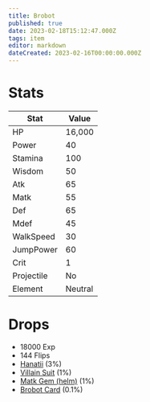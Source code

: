 ```yaml
---
title: Brobot
published: true
date: 2023-02-18T15:12:47.000Z
tags: item
editor: markdown
dateCreated: 2023-02-16T00:00:00.000Z
---
```


# Stats
|Stat|Value|
|-|-|
|HP|16,000|
|Power|40|
|Stamina|100|
|Wisdom|50|
|Atk|65|
|Matk|55|
|Def|65|
|Mdef|45|
|WalkSpeed|30|
|JumpPower|60|
|Crit|1|
|Projectile|No|
|Element|Neutral|

# Drops
 * 18000 Exp
 * 144 Flips
 * [Hanatii](items/hanatii.md) (3%)
 * [Villain Suit](items/villain-suit.md) (1%)
 * [Matk Gem (helm)](items/matk-gem-helm.md) (1%)
 * [Brobot Card](items/brobot-card.md) (0.1%)
